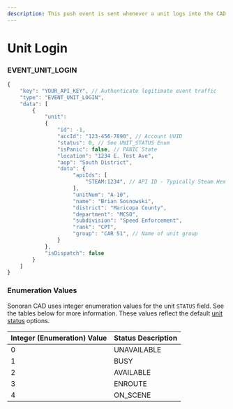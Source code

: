 ```yaml
---
description: This push event is sent whenever a unit logs into the CAD.
---
```


# Unit Login

### EVENT\_UNIT\_LOGIN

```javascript
{
    "key": "YOUR_API_KEY", // Authenticate legitimate event traffic
    "type": "EVENT_UNIT_LOGIN",
    "data": [
        {
            "unit":
            {
                "id": -1,
                "accId": "123-456-7890", // Account UUID
                "status": 0, // See UNIT_STATUS Enum
                "isPanic": false, // PANIC State
                "location": "1234 E. Test Ave",
                "aop": "South District",
                "data": {
                     "apiIds": [
                         "STEAM:1234", // API ID - Typically Steam Hex
                     ],
                     "unitNum": "A-10",
                     "name": "Brian Sosnowski",
                     "district": "Maricopa County",
                     "department": "MCSO",
                     "subdivision": "Speed Enforcement",
                     "rank": "CPT",
                     "group": "CAR 51", // Name of unit group
                }
            },
            "isDispatch": false
        }
    ]
}
```

### Enumeration Values

Sonoran CAD uses integer enumeration values for the unit `STATUS` field. See the tables below for more information. These values reflect the default [unit status](../../../../tutorials/customization/unit-status-codes.md) options.

| Integer \(Enumeration\) Value | Status Description |
| :--- | :--- |
| 0 | UNAVAILABLE |
| 1 | BUSY |
| 2 | AVAILABLE |
| 3 | ENROUTE |
| 4 | ON\_SCENE |


